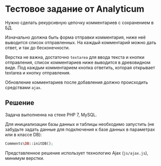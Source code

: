 # Тестовое задание от Analyticum

Нужно сделать рекурсивную цепочку комментариев с сохранением в БД.
 
Изначально должна быть форма отправки комментария, ниже неё выводится список отправленных. На каждый комментарий можно дать ответ, и так до бесконечности.
 
Верстка не важна, достаточно `textarea` для ввода текста и кнопки отправления, список комментариев ниже выводится в древовидном виде. Под каждым комментарием кнопка ответить, которая открывает textarea и кнопку отправления.
 
Обновление комментариев после добавления должно происходить средствами `ajax`.

## Решение

Задача выполненна на стеке PHP 7, MySQL.

Для инициализации базы данных и таблицы необходимо запустить (не забудьте задать данные для подключения к базе данных в параметрах или в классе DB): 

```PHP
Comments\DB::initDB();
```

Представленное решение использует технологию Ajax (`js/ajax.js`), минимум верстки.


